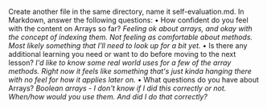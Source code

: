 Create another file in the same directory, name it self-evaluation.md. In Markdown, answer the following questions:
•	How confident do you feel with the content on Arrays so far?
    *Feeling ok about arrays, and okay with the concept of indexing them.  Not feeling as comfortable about methods.  Most likely something that I'll need to look up for a bit yet.*
•	Is there any additional learning you need or want to do before moving to the next lesson?
    *I'd like to know some real world uses for a few of the array methods.  Right now it feels like something that's just kinda hanging there with no feel for how it applies later on.*
•	What questions do you have about Arrays?
    *Boolean arrays - I don't know if I did this correctly or not.  When/how would you use them. And did I do that correctly?*
<!-- •	Commit your work.
After you’ve completed the tasks above, push your work up to a new GitHub repository. Provide the GitHub repository link in the submission form. -->